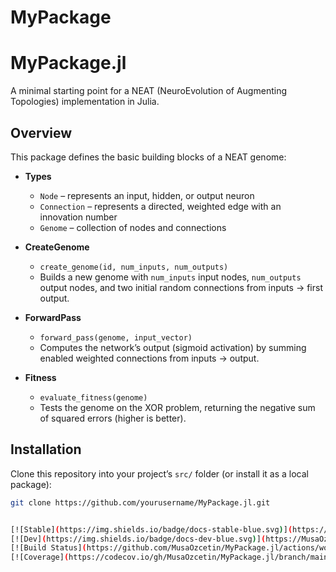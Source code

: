 # MyPackage

# MyPackage.jl

A minimal starting point for a NEAT (NeuroEvolution of Augmenting Topologies) implementation in Julia.

## Overview

This package defines the basic building blocks of a NEAT genome:

- **Types**  
  - `Node` – represents an input, hidden, or output neuron  
  - `Connection` – represents a directed, weighted edge with an innovation number  
  - `Genome` – collection of nodes and connections  

- **CreateGenome**  
  - `create_genome(id, num_inputs, num_outputs)`  
  - Builds a new genome with `num_inputs` input nodes, `num_outputs` output nodes, and two initial random connections from inputs → first output.

- **ForwardPass**  
  - `forward_pass(genome, input_vector)`  
  - Computes the network’s output (sigmoid activation) by summing enabled weighted connections from inputs → output.

- **Fitness**  
  - `evaluate_fitness(genome)`  
  - Tests the genome on the XOR problem, returning the negative sum of squared errors (higher is better).

## Installation

Clone this repository into your project’s `src/` folder (or install it as a local package):

```bash
git clone https://github.com/yourusername/MyPackage.jl.git


[![Stable](https://img.shields.io/badge/docs-stable-blue.svg)](https://MusaOzcetin.github.io/MyPackage.jl/stable/)
[![Dev](https://img.shields.io/badge/docs-dev-blue.svg)](https://MusaOzcetin.github.io/MyPackage.jl/dev/)
[![Build Status](https://github.com/MusaOzcetin/MyPackage.jl/actions/workflows/CI.yml/badge.svg?branch=main)](https://github.com/MusaOzcetin/MyPackage.jl/actions/workflows/CI.yml?query=branch%3Amain)
[![Coverage](https://codecov.io/gh/MusaOzcetin/MyPackage.jl/branch/main/graph/badge.svg)](https://codecov.io/gh/MusaOzcetin/MyPackage.jl)
